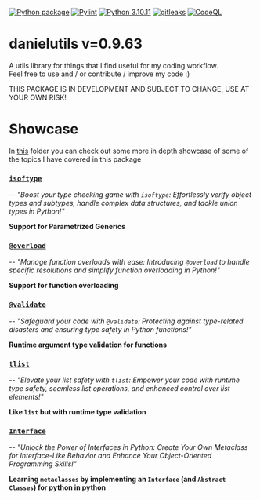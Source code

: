
[![Python package](https://github.com/danielnachumdev/danielutils/actions/workflows/python-package.yml/badge.svg)](https://github.com/danielnachumdev/danielutils/actions/workflows/python-package.yml)
[![Pylint](https://github.com/danielnachumdev/danielutils/actions/workflows/pylint.yml/badge.svg)](https://github.com/danielnachumdev/danielutils/actions/workflows/pylint.yml)
[![Python 3.10.11](https://img.shields.io/badge/python-3.10.11-blue.svg)](https://www.python.org/downloads/release/python-31011/)
[![gitleaks](https://github.com/danielnachumdev/danielutils/actions/workflows/gitleaks.yml/badge.svg)](https://github.com/danielnachumdev/danielutils/actions/workflows/gitleaks.yml)
[![CodeQL](https://github.com/danielnachumdev/danielutils/actions/workflows/github-code-scanning/codeql/badge.svg)](https://github.com/danielnachumdev/danielutils/actions/workflows/github-code-scanning/codeql)
# danielutils v=0.9.63
A utils library for things that I find useful for my coding workflow.\
Feel free to use and / or contribute / improve my code :)

THIS PACKAGE IS IN DEVELOPMENT AND SUBJECT TO CHANGE, USE AT YOUR OWN RISK!

# Showcase
In [this](./READMES/) folder you can check out some more in depth showcase of some of the topics I have covered in this package

### [`isoftype`](./READMES/isoftype.md)
-- _"Boost your type checking game with `isoftype`: Effortlessly verify object types and subtypes, handle complex data structures, and tackle union types in Python!"_

**Support for Parametrized Generics**
### [`@overload`](./READMES/overload.md)
-- _"Manage function overloads with ease: Introducing `@overload` to handle specific resolutions and simplify function overloading in Python!"_

**Support for function overloading**
### [`@validate`](./READMES/validate.md)
-- _"Safeguard your code with `@validate`: Protecting against type-related disasters and ensuring type safety in Python functions!"_

**Runtime argument type validation for functions**
### [`tlist`](./READMES/tlist.md)
-- _"Elevate your list safety with `tlist`: Empower your code with runtime type safety, seamless list operations, and enhanced control over list elements!"_

**Like `list` but with runtime type validation**
### [`Interface`](./READMES/Interface.md)
-- _"Unlock the Power of Interfaces in Python: Create Your Own Metaclass for Interface-Like Behavior and Enhance Your Object-Oriented Programming Skills!"_

**Learning `metaclasses` by implementing an `Interface` (and `Abstract Classes`) for python in python**
